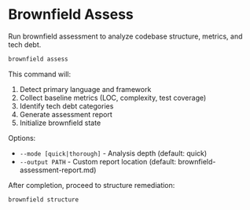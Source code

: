 # Brownfield Assess

Run brownfield assessment to analyze codebase structure, metrics, and tech debt.

```bash
brownfield assess
```

This command will:
1. Detect primary language and framework
2. Collect baseline metrics (LOC, complexity, test coverage)
3. Identify tech debt categories
4. Generate assessment report
5. Initialize brownfield state

Options:
- `--mode [quick|thorough]` - Analysis depth (default: quick)
- `--output PATH` - Custom report location (default: brownfield-assessment-report.md)

After completion, proceed to structure remediation:
```bash
brownfield structure
```
